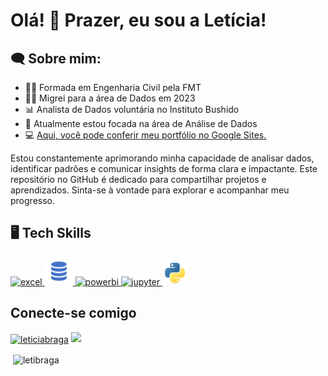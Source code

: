 # Olá! 👋 Prazer, eu sou a Letícia!

<h2 align="left">🗨 Sobre mim:</h2>

- 👨‍🎓 Formada em Engenharia Civil pela FMT 
- 👨‍💻 Migrei para a área de Dados em 2023
- 📊 Analista de Dados voluntária no Instituto Bushido
- 🔭 Atualmente estou focada na área de Análise de Dados
- 💻 <a href="https://sites.google.com/view/portfolioleticiabraga/">Aqui, você pode conferir meu portfólio no Google Sites.</a>
  
</ul>
Estou constantemente aprimorando minha capacidade de analisar dados, identificar padrões e comunicar insights de forma clara e impactante.      
Este repositório no GitHub é dedicado para compartilhar projetos e aprendizados. Sinta-se à vontade para explorar e acompanhar meu progresso. </ul>
</ul>


<h2 align="left">🖥 Tech Skills</h2>

<a href="https://www.microsoft.com/pt-br/microsoft-365/excel" target="_blank" rel="noreferrer"> <img src="https://seeklogo.com/images/E/excel-logo-974BFF9CB9-seeklogo.com.png" alt="excel" width="40" height="40"/>
<img title="SQL" alt="SQL" width="45px" src="https://raw.githubusercontent.com/github/explore/master/topics/sql/sql.png">
<a href="https://powerbi.microsoft.com/" target="_blank" rel="noreferrer"> <img src="https://upload.wikimedia.org/wikipedia/commons/thumb/c/cf/New_Power_BI_Logo.svg/630px-New_Power_BI_Logo.svg.png" alt="powerbi" width="40" height="40"/> 
<a href="https://jupyter.org/" target="_blank" rel="noreferrer"> <img src="https://cdn.jsdelivr.net/gh/devicons/devicon/icons/jupyter/jupyter-original-wordmark.svg" alt="jupyter" width="40" height="40"/> </a> 
<a href="https://www.python.org" target="_blank" rel="noreferrer"> <img src="https://raw.githubusercontent.com/devicons/devicon/master/icons/python/python-original.svg" alt="python" width="40" height="40"/> </a>
<h2>Conecte-se comigo </h2>

<a href="https://www.linkedin.com/in/leticiiabraga" target="blank"><img align="center" src="https://raw.githubusercontent.com/rahuldkjain/github-profile-readme-generator/master/src/images/icons/Social/linked-in-alt.svg" alt="leticiabraga" height="30" width="40" /></a>
<a href = "mailto:leticiiabraga@hotmail.com"><img src="https://img.shields.io/badge/-Gmail-%23333?style=for-the-badge&logo=gmail&logoColor=white" target="_blank"></a>


<p>&nbsp;<img align="center" src="https://github-readme-stats.vercel.app/api?username=letibraga&show_icons=true&locale=en" alt="letibraga" /></p>
